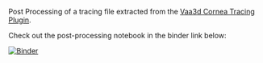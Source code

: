 Post Processing of a tracing file extracted from the [Vaa3d Cornea Tracing Plugin](https://github.com/fly-eye/cornea_tracing_plugin). 

Check out the post-processing notebook in the binder link below:

[![Binder](https://mybinder.org/badge.svg)](https://mybinder.org/v2/gh/valentina-s/pyFlyEye/master?filepath=SWC_post-processing_Holco29.ipynb)
